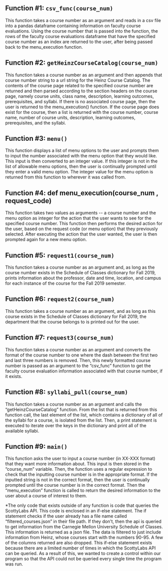 ## Function #1: `csv_func(course_num)`
This function takes a course number as an argument and reads in a csv file into a pandas dataframe containing information on faculty course evaluations. Using the course number that is passed into the function, the rows of the faculty course evaluations dataframe that have the specified course number as an index are returned to the user, after being passed back to the menu_execution function.

## Function #2:  `getHeinzCourseCatalog(course_num)`
This function takes a course number as an argument and then appends that course number string to a url string for the Heinz Course Catalog. The contents of the course page related to the specified course number are returned and then parsed according to the section headers on the course page, namely course units, class name, description, learning outcomes, prerequisites, and syllabi. If there is no associated course page, then the user is returned to the menu_execution() function. If the course page does exist for the course, then a list is returned with the course number, course name, number of course units, description, learning outcomes, prerequisites, and the syllabi. 

## Function #3: `menu()`
This function displays a list of menu options to the user and prompts them to input the number associated with the menu option that they would like. This input is then converted to an integer value. If this integer is not in the list of allowable menu options, then the user is continually prompted until they enter a valid menu option. The integer value for the menu option is returned from this function to wherever it was called from.

## Function #4: def menu_execution(course_num , request_code)
This function takes two values as arguments -- a course number and the menu option as integer for the action that the user wants to see for the specified course number. This function then performs the desired action for the user, based on the request code (or menu option) that they previously selected. After executing the action that the user wanted, the user is then prompted again for a new menu option.

## Function #5: `request1(course_num)`
This function takes a course number as an argument and, as long as the course number exists in the Schedule of Classes dictionary for Fall 2019, prints information about the professor, date and time, location, and campus for each instance of the course for the Fall 2019 semester. 

## Function #6: `request2(course_num)`
This function takes a course number as an argument, and as long as this course exists in the Schedule of Classes dictionary for Fall 2019,  the department that the course belongs to is printed out for the user.

## Function #7: `request3(course_num)`
This function takes a course number as an argument and converts the format of the course number to one where the dash between the first two and last three numbers is removed. Then, this newly formatted course number is passed as an argument to the “csv_func” function to get the faculty course evaluation information associated with that course number, if it exists.

## Function #8: `syllabi_pull(course_num)`
This function takes a course number as an argument and calls the “getHeinzCourseCatalog” function. From the list that is returned from this function call, the last element of the list, which contains a dictionary of all of the syllabi for a course, is isolated from the list. Then, a print statement is executed to iterate over the keys in the dictionary and print all of the available syllabi.

## Function #9: `main()`
This function asks the user to input a course number (in XX-XXX format) that they want more information about. This input is then stored in the “course_num” variable. Then, the function uses a regular expression to check that the inputting course number is in the appropriate format. If the inputted string is not in the correct format, then the user is continually prompted until the course number is in the correct format. Then the “menu_execution” function is called to return the desired information to the user about a course of interest to them.


*The only code that exists outside of any function is code that queries the ScottyLabs API. This code is enclosed in an if-else statement. The if statement checks if the user already has a file name called “filtered_courses.json” in their file path. If they don’t, then the api is queried to get information from the Carnegie Mellon University Schedule of Classes. This information is returned as a json file. The data is filtered to just include information from Heinz, whose courses start with the numbers 90-95. A few of the columns returned are also dropped. This if-else statement exists because there are a limited number of times in which the ScottyLabs API can be queried. As a result of this, we wanted to create a control within our program so that the API could not be queried every single time the program was run. 
